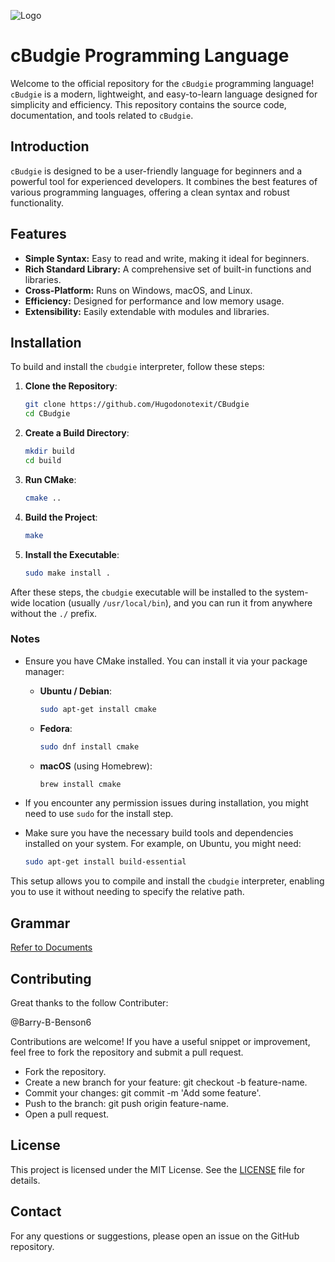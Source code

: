 ![Logo](logo.png)
# cBudgie Programming Language

Welcome to the official repository for the `cBudgie` programming language! `cBudgie` is a modern, lightweight, and easy-to-learn language designed for simplicity and efficiency. This repository contains the source code, documentation, and tools related to `cBudgie`.

## Introduction

`cBudgie` is designed to be a user-friendly language for beginners and a powerful tool for experienced developers. It combines the best features of various programming languages, offering a clean syntax and robust functionality.

## Features

- **Simple Syntax:** Easy to read and write, making it ideal for beginners.
- **Rich Standard Library:** A comprehensive set of built-in functions and libraries.
- **Cross-Platform:** Runs on Windows, macOS, and Linux.
- **Efficiency:** Designed for performance and low memory usage.
- **Extensibility:** Easily extendable with modules and libraries.

## Installation

To build and install the `cbudgie` interpreter, follow these steps:

1. **Clone the Repository**:
    ```sh
    git clone https://github.com/Hugodonotexit/CBudgie
    cd CBudgie
    ```

2. **Create a Build Directory**:
    ```sh
    mkdir build
    cd build
    ```

3. **Run CMake**:
    ```sh
    cmake ..
    ```

4. **Build the Project**:
    ```sh
    make
    ```

5. **Install the Executable**:
    ```sh
    sudo make install .
    ```

After these steps, the `cbudgie` executable will be installed to the system-wide location (usually `/usr/local/bin`), and you can run it from anywhere without the `./` prefix.

### Notes

- Ensure you have CMake installed. You can install it via your package manager:
    - **Ubuntu / Debian**:
        ```sh
        sudo apt-get install cmake
        ```
    - **Fedora**:
        ```sh
        sudo dnf install cmake
        ```
    - **macOS** (using Homebrew):
        ```sh
        brew install cmake
        ```

- If you encounter any permission issues during installation, you might need to use `sudo` for the install step.
- Make sure you have the necessary build tools and dependencies installed on your system. For example, on Ubuntu, you might need:

    ```sh
    sudo apt-get install build-essential
    ```

This setup allows you to compile and install the `cbudgie` interpreter, enabling you to use it without needing to specify the relative path.

## Grammar

[Refer to Documents](./docs/)

## Contributing

Great thanks to the follow Contributer:

@Barry-B-Benson6 

Contributions are welcome! If you have a useful snippet or improvement, feel free to fork the repository and submit a pull request.

   - Fork the repository.
   - Create a new branch for your feature: git checkout -b feature-name.
   - Commit your changes: git commit -m 'Add some feature'.
   - Push to the branch: git push origin feature-name.
   - Open a pull request.

## License

This project is licensed under the MIT License. See the [LICENSE](LICENSE) file for details.

## Contact

For any questions or suggestions, please open an issue on the GitHub repository.